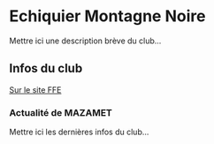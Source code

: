 # Echiquier Montagne Noire

Mettre ici une description brève du club...

## Infos du club


<a href="http://www.echecs.asso.fr/FicheClub.aspx?Ref=2611">Sur le site FFE</a>


### Actualité de MAZAMET

Mettre ici les dernières infos du club...
